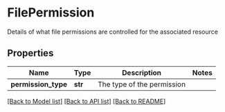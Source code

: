 # FilePermission

Details of what file permissions are controlled for the associated resource

## Properties
Name | Type | Description | Notes
------------ | ------------- | ------------- | -------------
**permission_type** | **str** | The type of the permission | 

[[Back to Model list]](../README.md#documentation-for-models) [[Back to API list]](../README.md#documentation-for-api-endpoints) [[Back to README]](../README.md)


